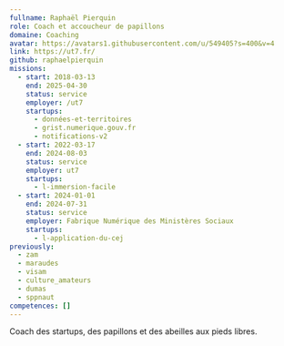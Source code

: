 ```yaml
---
fullname: Raphaël Pierquin
role: Coach et accoucheur de papillons
domaine: Coaching
avatar: https://avatars1.githubusercontent.com/u/549405?s=400&v=4
link: https://ut7.fr/
github: raphaelpierquin
missions:
  - start: 2018-03-13
    end: 2025-04-30
    status: service
    employer: /ut7
    startups:
      - données-et-territoires
      - grist.numerique.gouv.fr
      - notifications-v2
  - start: 2022-03-17
    end: 2024-08-03
    status: service
    employer: ut7
    startups:
      - l-immersion-facile
  - start: 2024-01-01
    end: 2024-07-31
    status: service
    employer: Fabrique Numérique des Ministères Sociaux
    startups:
      - l-application-du-cej
previously:
  - zam
  - maraudes
  - visam
  - culture_amateurs
  - dumas
  - sppnaut
competences: []
---
```

Coach des startups, des papillons et des abeilles aux pieds libres.